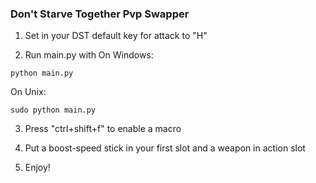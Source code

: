 ### Don't Starve Together Pvp Swapper

1. Set in your DST default key for attack to "H"

2. Run main.py with
On Windows:
``` shell 
python main.py
```
On Unix:
``` shell
sudo python main.py
```

3. Press "ctrl+shift+f" to enable a macro

4. Put a boost-speed stick in your first slot and a weapon in action slot

5. Enjoy!

